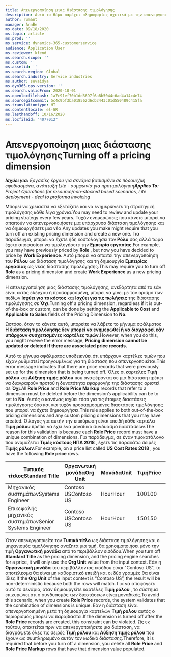 ```yaml
---
title: Απενεργοποίηση μιας διάστασης τιμολόγησης
description: Αυτό το θέμα παρέχει πληροφορίες σχετικά με την απενεργοποίηση των διαστάσεων τιμολόγησης.
author: rumant
manager: AnnBe
ms.date: 09/18/2020
ms.topic: article
ms.prod: ''
ms.service: dynamics-365-customerservice
audience: Application User
ms.reviewer: kfend
ms.search.scope: ''
ms.custom: ''
ms.assetid: ''
ms.search.region: Global
ms.search.industry: Service industries
ms.author: suvaidya
ms.dyn365.ops.version: ''
ms.search.validFrom: 2020-10-01
ms.openlocfilehash: 1a7c91ef70b1dd3697f6a8b5044c6ad4a14c4e74
ms.sourcegitcommit: 5c4c9bf3ba018562d6cb3443c01d550489c415fa
ms.translationtype: HT
ms.contentlocale: el-GR
ms.lasthandoff: 10/16/2020
ms.locfileid: "4077012"
---
```

# <a name="turning-off-a-pricing-dimension"></a><span data-ttu-id="76c69-103">Απενεργοποίηση μιας διάστασης τιμολόγησης</span><span class="sxs-lookup"><span data-stu-id="76c69-103">Turning off a pricing dimension</span></span>

<span data-ttu-id="76c69-104">_**Ισχύει για:** Εργασίες έργου για σενάρια βασισμένα σε πόρους/μη εφοδιασμένα, ανάπτυξη Lite - συμφωνία για προτιμολόγηση_</span><span class="sxs-lookup"><span data-stu-id="76c69-104">_**Applies To:** Project Operations for resource/non-stocked based scenarios, Lite deployment - deal to proforma invoicing_</span></span>

<span data-ttu-id="76c69-105">Μπορεί να χρειαστεί να εξετάζετε και να ενημερώνετε τη στρατηγική τιμολόγησης κάθε λίγα χρόνια.</span><span class="sxs-lookup"><span data-stu-id="76c69-105">You may need to review and update your pricing strategy every few years.</span></span> <span data-ttu-id="76c69-106">Τυχόν ενημερώσεις που κάνετε μπορεί να απαιτούν να απενεργοποιήσετε μια υπάρχουσα διάσταση τιμολόγησης και να δημιουργήσετε μια νέα.</span><span class="sxs-lookup"><span data-stu-id="76c69-106">Any updates you make might require that you turn off an existing pricing dimension and create a new one.</span></span> <span data-ttu-id="76c69-107">Για παράδειγμα, μπορεί να έχετε ήδη κοστολογήσει τον **Ρόλο** σας αλλά τώρα έχετε αποφασίσει να τιμολογήσετε την **Εμπειρία εργασίας**.</span><span class="sxs-lookup"><span data-stu-id="76c69-107">For example, you may have previously priced by **Role** , but now you have decided to price by **Work Experience**.</span></span> <span data-ttu-id="76c69-108">Αυτό μπορεί να απαιτεί την απενεργοποίηση του **Ρόλου** ως διάσταση τιμολόγησης και τη δημιουργία **Εμπειρίας εργασίας** ως νέας διάστασης τιμολόγησης.</span><span class="sxs-lookup"><span data-stu-id="76c69-108">This may require you to turn off **Role** as a pricing dimension and create **Work Experience** as a new pricing dimension.</span></span> 

<span data-ttu-id="76c69-109">Η απενεργοποίηση μιας διάστασης τιμολόγησης, ανεξάρτητα από το εάν είναι εκτός ελέγχου ή προσαρμοσμένη, μπορεί να γίνει με τον ορισμό των πεδίων **Ισχύει για το κόστος** και **Ισχύει για τις πωλήσεις** της διάστασης τιμολόγησης σε **Όχι**.</span><span class="sxs-lookup"><span data-stu-id="76c69-109">Turning off a pricing dimension, regardless if it is out-of-the-box or custom, can be done by setting the **Applicable to Cost** and **Applicable to Sales** fields of the Pricing Dimension to **No**.</span></span>

<span data-ttu-id="76c69-110">Ωστόσο, όταν το κάνετε αυτό, μπορείτε να λάβετε το μήνυμα σφάλματος **Η διάσταση τιμολόγησης δεν μπορεί να ενημερωθεί ή να διαγραφεί εάν υπάρχουν συσχετισμένες καρτέλες τιμών.**</span><span class="sxs-lookup"><span data-stu-id="76c69-110">However, when you do this, you might receive the error message, **Pricing dimension cannot be updated or deleted if there are associated price records.**</span></span>

<span data-ttu-id="76c69-111">Αυτό το μήνυμα σφάλματος υποδεικνύει ότι υπάρχουν καρτέλες τιμών που είχαν ρυθμιστεί προηγουμένως για τη διάσταση που απενεργοποιείται.</span><span class="sxs-lookup"><span data-stu-id="76c69-111">This error message indicates that there are price records that were previously set up for the dimension that is being turned off.</span></span> <span data-ttu-id="76c69-112">Όλες οι καρτέλες **Τιμή ρόλου** και **Αύξηση τιμής ρόλου** που αναφέρονται σε μια διάσταση πρέπει να διαγραφούν προτού η δυνατότητα εφαρμογής της διάστασης οριστεί σε **Όχι**.</span><span class="sxs-lookup"><span data-stu-id="76c69-112">All **Role Price** and **Role Price Markup** records that refer to a dimension must be deleted before the dimension’s applicability can be to set to **No**.</span></span> <span data-ttu-id="76c69-113">Αυτός ο κανόνας ισχύει τόσο για τις έτοιμες διαστάσεις τιμολόγησης όσο και για τυχόν προσαρμοσμένες διαστάσεις τιμολόγησης που μπορεί να έχετε δημιουργήσει.</span><span class="sxs-lookup"><span data-stu-id="76c69-113">This rule applies to both out-of-the-box pricing dimensions and any custom pricing dimensions that you may have created.</span></span> <span data-ttu-id="76c69-114">Ο λόγος για αυτήν την επικύρωση είναι επειδή κάθε καρτέλα **Τιμή ρόλου** πρέπει να έχει ένα μοναδικό συνδυασμό διαστάσεων.</span><span class="sxs-lookup"><span data-stu-id="76c69-114">The reason for this validation is because each **Role Price** record must have a unique combination of dimensions.</span></span> <span data-ttu-id="76c69-115">Για παράδειγμα, σε έναν τιμοκατάλογο που ονομάζεται **Τιμές κόστους ΗΠΑ 2018** , έχετε τις παρακάτω σειρές **Τιμής ρόλων**.</span><span class="sxs-lookup"><span data-stu-id="76c69-115">For example, on a price list called **US Cost Rates 2018** , you have the following **Role price** rows.</span></span> 

| <span data-ttu-id="76c69-116">Τυπικός τίτλος</span><span class="sxs-lookup"><span data-stu-id="76c69-116">Standard Title</span></span>         | <span data-ttu-id="76c69-117">Οργανωτική μονάδα</span><span class="sxs-lookup"><span data-stu-id="76c69-117">Org Unit</span></span>    |<span data-ttu-id="76c69-118">Μονάδα</span><span class="sxs-lookup"><span data-stu-id="76c69-118">Unit</span></span>   |<span data-ttu-id="76c69-119">Τιμή</span><span class="sxs-lookup"><span data-stu-id="76c69-119">Price</span></span>  |<span data-ttu-id="76c69-120">Νομισματική μονάδα</span><span class="sxs-lookup"><span data-stu-id="76c69-120">Currency</span></span>  |
| -----------------------|-------------|-------|-------|----------|
| <span data-ttu-id="76c69-121">Μηχανικός συστημάτων</span><span class="sxs-lookup"><span data-stu-id="76c69-121">Systems Engineer</span></span>|<span data-ttu-id="76c69-122">Contoso US</span><span class="sxs-lookup"><span data-stu-id="76c69-122">Contoso US</span></span>|<span data-ttu-id="76c69-123">Hour</span><span class="sxs-lookup"><span data-stu-id="76c69-123">Hour</span></span>| <span data-ttu-id="76c69-124">100</span><span class="sxs-lookup"><span data-stu-id="76c69-124">100</span></span>|<span data-ttu-id="76c69-125">USD</span><span class="sxs-lookup"><span data-stu-id="76c69-125">USD</span></span>|
| <span data-ttu-id="76c69-126">Επικεφαλής μηχανικός συστημάτων</span><span class="sxs-lookup"><span data-stu-id="76c69-126">Senior Systems Engineer</span></span>|<span data-ttu-id="76c69-127">Contoso US</span><span class="sxs-lookup"><span data-stu-id="76c69-127">Contoso US</span></span>|<span data-ttu-id="76c69-128">Hour</span><span class="sxs-lookup"><span data-stu-id="76c69-128">Hour</span></span>| <span data-ttu-id="76c69-129">150</span><span class="sxs-lookup"><span data-stu-id="76c69-129">150</span></span>| <span data-ttu-id="76c69-130">USD</span><span class="sxs-lookup"><span data-stu-id="76c69-130">USD</span></span>|


<span data-ttu-id="76c69-131">Όταν απενεργοποιείτε τον **Τυπικό τίτλο** ως διάσταση τιμολόγησης και ο μηχανισμός τιμολόγησης αναζητά μια τιμή, θα χρησιμοποιήσει μόνο την τιμή **Οργανωτική μονάδα** από το περιβάλλον εισόδου.</span><span class="sxs-lookup"><span data-stu-id="76c69-131">When you turn off **Standard Title** as the pricing dimension, and the pricing engine searches for a price, it will only use the **Org Unit** value from the input context.</span></span> <span data-ttu-id="76c69-132">Εάν η **Οργανωτική μονάδα** του περιβάλλοντος εισόδου είναι "Contoso US", το αποτέλεσμα θα είναι μη καθοριστικό επειδή και οι δύο γραμμές θα είναι ίδιες.</span><span class="sxs-lookup"><span data-stu-id="76c69-132">If the **Org Unit** of the input context is “Contoso US”, the result will be non-deterministic because both the rows will match.</span></span> <span data-ttu-id="76c69-133">Για να αποφύγετε αυτό το σενάριο, όταν δημιουργείτε καρτέλες **Τιμή ρόλου** , το σύστημα επικυρώνει ότι ο συνδυασμός των διαστάσεων είναι μοναδικός.</span><span class="sxs-lookup"><span data-stu-id="76c69-133">To avoid this scenario, when you create **Role Price** records, the system validates that the combination of dimensions is unique.</span></span> <span data-ttu-id="76c69-134">Εάν η διάσταση είναι απενεργοποιημένη μετά τη δημιουργία καρτελών **Τιμή ρόλου** αυτός ο περιορισμός μπορεί να παραβιαστεί.</span><span class="sxs-lookup"><span data-stu-id="76c69-134">If the dimension is turned off after the **Role Price** records are created, this constraint can be violated.</span></span> <span data-ttu-id="76c69-135">Ως εκ τούτου, απαιτείται πριν να απενεργοποιήσετε μια διάσταση, να διαγράψετε όλες τις σειρές **Τιμή ρόλου** και **Αύξηση τιμής ρόλου** που έχουν ως συμπληρωμένο αυτόν τον κωδικό διάστασης.</span><span class="sxs-lookup"><span data-stu-id="76c69-135">Therefore, it is required that before you turn off a dimension, you delete all **Role Price** and **Role Price Markup** rows that have that dimension value populated.</span></span>
